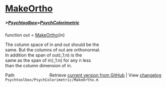 # [MakeOrtho](MakeOrtho)
##### >[Psychtoolbox](Psychtoolbox)>[PsychColorimetric](PsychColorimetric)

function out = [MakeOrtho](MakeOrtho)(in)  
  
The column space of in and out should be the  
same.  But the columns of out are orthonormal.  
In addition the span of out(:,1:n) is the  
same as the span of in(:,1:n) for any n less  
than the column dimension of in.  




<div class="code_header" style="text-align:right;">
  <span style="float:left;">Path&nbsp;&nbsp;</span> <span class="counter">Retrieve <a href=
  "https://raw.github.com/Psychtoolbox-3/Psychtoolbox-3/beta/Psychtoolbox/PsychColorimetric/MakeOrtho.m">current version from GitHub</a> | View <a href=
  "https://github.com/Psychtoolbox-3/Psychtoolbox-3/commits/beta/Psychtoolbox/PsychColorimetric/MakeOrtho.m">changelog</a></span>
</div>
<div class="code">
  <code>Psychtoolbox/PsychColorimetric/MakeOrtho.m</code>
</div>

